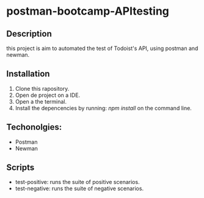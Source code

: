 # postman-bootcamp-APItesting

## Description
this project is aim to automated the test of Todoist's API, using postman and newman.

## Installation
1. Clone this rapository.
2. Open de project on a IDE.
3. Open a the terminal.
4. Install the depencencies by running: *npm install* on the command line.

## Techonolgies:
- Postman
- Newman

## Scripts
- test-positive: runs the suite of positive scenarios.
- test-negative: runs the suite of negative scenarios.
